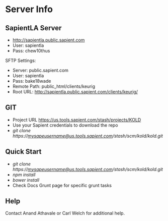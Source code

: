 # Server Info #


## SapientLA Server ##

  - <http://sapientla.public.sapient.com>
  - User: sapientla
  - Pass: chew10thus

SFTP Settings:

  - Server: public.sapient.com
  - User: sapientla
  - Pass: bake18wade
  - Remote Path: public_html/clients/keurig
  - Root URL: http://sapientla.public.sapient.com/clients/keurig/

## GIT ##

- Project URL https://us.tools.sapient.com/stash/projects/KOLD
- Use your Sapient credentials to download the repo
- *git clone https://mysapeusername@us.tools.sapient.com/stash/scm/kold/kold.git* 


## Quick Start ##

- *git clone https://mysapeusername@us.tools.sapient.com/stash/scm/kold/kold.git* 
- *npm install*
- *bower install*
- Check Docs Grunt page for specific grunt tasks

## Help ##

Contact Anand Athavale or Carl Welch for additional help.

